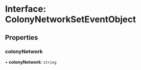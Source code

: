 # Interface: ColonyNetworkSetEventObject

## Properties

### colonyNetwork

• **colonyNetwork**: `string`
